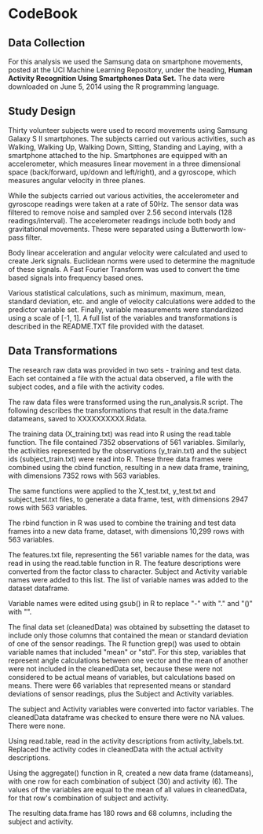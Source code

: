 CodeBook
========================================================

## Data Collection

For this analysis we used the Samsung data on smartphone movements, posted at the UCI Machine Learning Repository, under the heading, **Human Activity Recognition Using Smartphones Data Set.** The data were downloaded on June 5, 2014 using the R programming language.

## Study Design

Thirty volunteer subjects were used to record movements using Samsung Galaxy S II smartphones.  The subjects carried out various activities, such as Walking, Walking Up, Walking Down, Sitting, Standing and Laying, with a smartphone attached to the hip.  Smartphones are equipped with an accelerometer, which measures linear movement in a three dimensional space (back/forward, up/down and left/right), and a gyroscope, which measures angular velocity in three planes.

While the subjects carried out various activities, the accelerometer and gyroscope readings were taken at a rate of 50Hz.  The sensor data was filtered to remove noise and sampled over 2.56 second intervals (128 readings/interval).  The accelerometer readings include both body and gravitational movements.  These were separated using a Butterworth low-pass filter.

Body linear acceleration and angular velocity were calculated and used to create Jerk signals.  Euclidean norms were used to determine the magnitude of these signals.  A Fast Fourier Transform was used to convert the time based signals into frequency based ones.

Various statistical calculations, such as minimum, maximum, mean, standard deviation, etc. and angle of velocity calculations were added to the predictor variable set. Finally, variable measurements were standardized using a scale of [-1, 1]. A full list of the variables and transformations is described in the README.TXT file provided with the dataset. 

##  Data Transformations

The research raw data was provided in two sets - training and test data.  Each set contained a file with the actual data observed, a file with the subject codes, and a file with the activity codes.

The raw data files were transformed using the run_analysis.R script.  The following describes the transformations that result in the data.frame datameans, saved to XXXXXXXXXX.Rdata.

The training data (X_training.txt) was read into R using the read.table function.  The file contained 7352 observations of 561 variables.  Similarly, the activities represented by the observations (y_train.txt) and the subject ids (subject_train.txt) were read into R.  These three data frames were combined using the cbind function, resulting in a new data frame, training, with dimensions 7352 rows with 563 variables.

The same functions were applied to the X_test.txt, y_test.txt and subject_test.txt files, to generate a data frame, test, with dimensions 2947 rows with 563 variables.

The rbind function in R was used to combine the training and test data frames into a new data frame, dataset, with dimensions 10,299 rows with 563 variables.

The features.txt file, representing the 561 variable names for the data, was read in using the read.table function in R.  The feature descriptions were converted from the factor class to character.
Subject and Activity variable names were added to this list.  The list of variable names was added to the dataset dataframe.

Variable names were edited using gsub() in R to replace "-" with "." and "()" with "".

The final data set (cleanedData) was obtained by subsetting the dataset to include only those columns that contained the mean or standard deviation of one of the sensor readings.  The R function grep() was used to obtain variable names that included "mean" or "std".  For this step, variables that represent angle calculations between one vector and the mean of another were not included in the cleanedData set, because these were not considered to be actual means of variables, but calculations based on means.  There were 66 variables that represented means or standard deviations of sensor readings, plus the Subject and Activity variables.

The subject and Activity variables were converted into factor variables.  The cleanedData dataframe was checked to ensure there were no NA values.  There were none.

Using read.table, read in the activity descriptions from activity_labels.txt.  Replaced the activity codes in cleanedData with the actual activity descriptions.

Using the aggregate() function in R, created a new data frame (datameans), with one row for each combination of subject (30) and activity (6).  The values of the variables are equal to the mean of all values in cleanedData, for that row's combination of subject and activity.

The resulting data.frame has 180 rows and 68 columns, including the subject and activity.